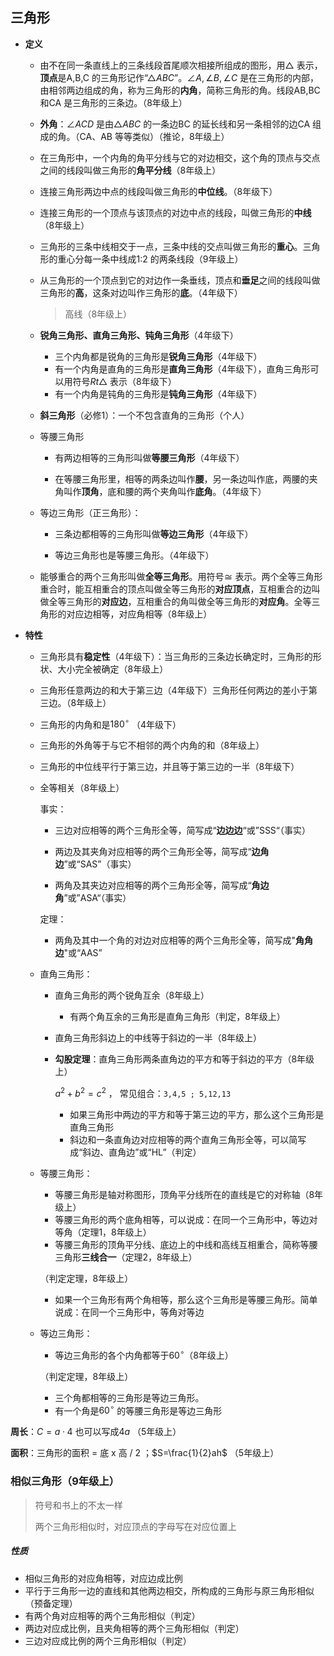 ## 三角形

- **定义**

    - 由不在同一条直线上的三条线段首尾顺次相接所组成的图形，用$\triangle$ 表示，**顶点**是A,B,C 的三角形记作“$\triangle ABC$”。$\angle A,\angle B,\angle C$ 是在三角形的内部，由相邻两边组成的角，称为三角形的**内角**，简称三角形的角。线段AB,BC 和CA 是三角形的三条边。（8年级上）

    - **外角**：$\angle ACD$ 是由$\triangle ABC$ 的一条边BC 的延长线和另一条相邻的边CA 组成的角。（CA、AB 等等类似）（推论，8年级上）

    - 在三角形中，一个内角的角平分线与它的对边相交，这个角的顶点与交点之间的线段叫做三角形的**角平分线**（8年级上）

    - 连接三角形两边中点的线段叫做三角形的**中位线**。（8年级下）

    - 连接三角形的一个顶点与该顶点的对边中点的线段，叫做三角形的**中线**（8年级上）

    - 三角形的三条中线相交于一点，三条中线的交点叫做三角形的**重心**。三角形的重心分每一条中线成1:2 的两条线段（9年级上）

    - 从三角形的一个顶点到它的对边作一条垂线，顶点和**垂足**之间的线段叫做三角形的**高**，这条对边叫作三角形的**底**。（4年级下）

        > 高线（8年级上）
    
    - **锐角三角形、直角三角形、钝角三角形**（4年级下）
    
        - 三个内角都是锐角的三角形是**锐角三角形**（4年级下）
        - 有一个内角是直角的三角形是**直角三角形**（4年级下），直角三角形可以用符号$Rt\triangle$ 表示（8年级下）
        - 有一个内角是钝角的三角形是**钝角三角形**（4年级下）
    
    - **斜三角形**（必修1）：一个不包含直角的三角形（个人）
    
    - 等腰三角形
    
        - 有两边相等的三角形叫做**等腰三角形**（4年级下）
        
        - 在等腰三角形里，相等的两条边叫作**腰**，另一条边叫作底，两腰的夹角叫作**顶角**，底和腰的两个夹角叫作**底角**。（4年级下）
        
    - 等边三角形（正三角形）：
    
        - 三条边都相等的三角形叫做**等边三角形**（4年级下）
        
        - 等边三角形也是等腰三角形。（4年级下）
        
    - 能够重合的两个三角形叫做**全等三角形**。用符号$\cong$ 表示。两个全等三角形重合时，能互相重合的顶点叫做全等三角形的**对应顶点**，互相重合的边叫做全等三角形的**对应边**，互相重合的角叫做全等三角形的**对应角**。全等三角形的对应边相等，对应角相等（8年级上）
    
- **特性**

    - 三角形具有**稳定性**（4年级下）：当三角形的三条边长确定时，三角形的形状、大小完全被确定（8年级上）

    - 三角形任意两边的和大于第三边（4年级下）三角形任何两边的差小于第三边。（8年级上）
    
    - 三角形的内角和是$180^\circ$ （4年级下）
    
    - 三角形的外角等于与它不相邻的两个内角的和（8年级上）
    
    - 三角形的中位线平行于第三边，并且等于第三边的一半（8年级下）
    
    - 全等相关（8年级上）
    
        事实：
    
        - 三边对应相等的两个三角形全等，简写成“**边边边**“或”SSS“（事实）
    
        - 两边及其夹角对应相等的两个三角形全等，简写成“**边角边**”或“SAS”（事实）
    
        - 两角及其夹边对应相等的两个三角形全等，简写成“**角边角**”或”ASA“（事实）
    
        定理：
    
        - 两角及其中一个角的对边对应相等的两个三角形全等，简写成"**角角边**"或“AAS”
    
    - 直角三角形：
    
        - 直角三角形的两个锐角互余（8年级上）
            - 有两个角互余的三角形是直角三角形（判定，8年级上）
            
        - 直角三角形斜边上的中线等于斜边的一半（8年级上）
    
        - **勾股定理**：直角三角形两条直角边的平方和等于斜边的平方（8年级上）
    
            $a^2+b^2=c^2$ ， 常见组合：`3,4,5 ; 5,12,13`
    
            - 如果三角形中两边的平方和等于第三边的平方，那么这个三角形是直角三角形
            - 斜边和一条直角边对应相等的两个直角三角形全等，可以简写成“斜边、直角边”或“HL”（判定）
    
    - 等腰三角形：
    
        - 等腰三角形是轴对称图形，顶角平分线所在的直线是它的对称轴（8年级上）
        - 等腰三角形的两个底角相等，可以说成：在同一个三角形中，等边对等角（定理1，8年级上）
        - 等腰三角形的顶角平分线、底边上的中线和高线互相重合，简称等腰三角形**三线合一**（定理2，8年级上）
    
        （判定定理，8年级上）
    
        - 如果一个三角形有两个角相等，那么这个三角形是等腰三角形。简单说成：在同一个三角形中，等角对等边
    
            
    
    - 等边三角形：
    
        - 等边三角形的各个内角都等于$60^\circ$（8年级上）
    
        （判定定理，8年级上）
    
        - 三个角都相等的三角形是等边三角形。
        - 有一个角是$60^\circ$ 的等腰三角形是等边三角形





**周长**：$C=a·4$ 也可以写成$4a$ （5年级上） 

**面积**：三角形的面积 = 底 x 高 / 2 ；$S=\frac{1}{2}ah$ （5年级上）



### 相似三角形（9年级上）

> 符号和书上的不太一样
>
> 两个三角形相似时，对应顶点的字母写在对应位置上

##### 性质

- 相似三角形的对应角相等，对应边成比例
- 平行于三角形一边的直线和其他两边相交，所构成的三角形与原三角形相似（预备定理）
- 有两个角对应相等的两个三角形相似（判定）
- 两边对应成比例，且夹角相等的两个三角形相似（判定）
- 三边对应成比例的两个三角形相似（判定）

